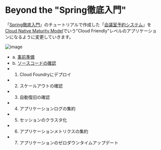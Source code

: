 # Beyond the "Spring徹底入門"

「[Spring徹底入門](http://bit.ly/spring-boot)」のチュートリアルで作成した「[会議室予約システム](https://github.com/making/mrs)」を [Cloud Native Maturity Model](https://www.enterpriseirregulars.com/103240/cloud-native-nice-get/)でいう"Cloud Friendly"レベルのアプリケーションになるように変更していきます。

![image](https://cloud.githubusercontent.com/assets/106908/18636478/f34f0902-7ec3-11e6-9a60-d8824dd9b48b.png)


* a. [事前準備](prerequisite.md)
* b. [ソースコードの確認](checking-sourcecode.md)
* 1. Cloud Foundryにデプロイ
* 2. スケールアウトの確認
* 3. 自動復旧の確認
* 4. アプリケーションログの集約
* 5. セッションのクラスタ化
* 6. アプリケーションメトリクスの集約
* 7. アプリケーションのゼロダウンタイムアップデート

